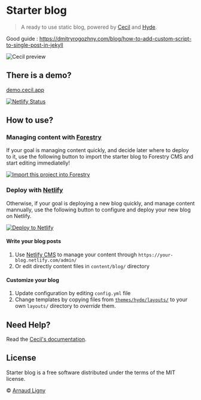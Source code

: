 # Starter blog

> A ready to use static blog, powered by [Cecil](https://cecil.app) and [Hyde](https://github.com/Cecilapp/theme-hyde).

Good guide : https://dmitryrogozhny.com/blog/how-to-add-custom-script-to-single-post-in-jekyll

![Cecil preview](static/images/cecil-preview.png)


## There is a demo?

[demo.cecil.app](https://demo.cecil.app/)

[![Netlify Status](https://api.netlify.com/api/v1/badges/5193c3e6-faae-4922-996e-069768d173a9/deploy-status)](https://app.netlify.com/sites/cecil-demo/deploys)

## How to use?

### Managing content with [Forestry](https://forestry.io)

If your goal is managing content quickly, and decide later where to deploy to it, use the following button to import the starter blog to Forestry CMS and start editing immediatelly!

[![Import this project into Forestry](https://assets.forestry.io/import-to-forestryK.svg)](https://app.forestry.io/quick-start?repo=cecilapp/starter-blog&engine=hugo)

### Deploy with [Netlify](https://www.netlify.com)

Otherwise, if your goal is deploying a new blog quickly, and manage content mannually, use the following button to configure and deploy your new blog on Netlify.

[![Deploy to Netlify](https://www.netlify.com/img/deploy/button.svg)](https://app.netlify.com/start/deploy?repository=https://github.com/Cecilapp/starter-blog)

#### Write your blog posts

1. Use [Netlify CMS](https://www.netlifycms.org) to manage your content through `https://your-blog.netlify.com/admin/`
2. Or edit directly content files in `content/blog/` directory

#### Customize your blog

1. Update configuration by editing `config.yml` file
2. Change templates by copying files from [`themes/hyde/layouts/`](https://github.com/Cecilapp/theme-hyde/tree/master/layouts) to your own `layouts/` directory to _override_ them.

## Need Help?

Read the [Cecil's documentation](https://cecil.app/documentation/).

## License

Starter blog is a free software distributed under the terms of the MIT license.

© [Arnaud Ligny](https://arnaudligny.fr)

